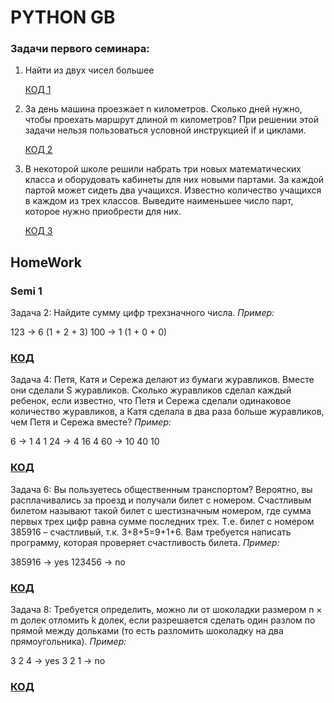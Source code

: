 # PYTHON GB

### Задачи первого семинара:
1. Найти из двух чисел большее 
   
   [КОД 1](Example01.py)
   
2. За день машина проезжает n километров. 
Сколько дней нужно, чтобы проехать маршрут длиной m километров? 
При решении этой задачи нельзя пользоваться условной инструкцией if и циклами.  
   
   [КОД 2](Example02.py)

3. В некоторой школе решили набрать три новых математических класса 
и оборудовать кабинеты для них новыми партами. 
За каждой партой может сидеть два учащихся. 
Известно количество учащихся в каждом из трех классов. 
Выведите наименьшее число парт, которое нужно приобрести для них.  
   
   [КОД 3](Example03.py)


## HomeWork


### Semi 1

Задача 2: Найдите сумму цифр трехзначного числа.
*Пример:*

123 -> 6 (1 + 2 + 3)
100 -> 1 (1 + 0 + 0)

### [КОД](HomeWork/HW01_Task002.py)

Задача 4: Петя, Катя и Сережа делают из бумаги журавликов. Вместе они сделали S журавликов. Сколько журавликов сделал каждый ребенок, если известно, что Петя и Сережа сделали одинаковое количество журавликов, а Катя сделала в два раза больше журавликов, чем Петя и Сережа вместе?
*Пример:*

6 -> 1  4  1
24 -> 4  16  4
60 -> 10  40  10

### [КОД](HomeWork/HW01_Task004.py)

Задача 6: Вы пользуетесь общественным транспортом? Вероятно, вы расплачивались за проезд и получали билет с номером. Счастливым билетом называют такой билет с шестизначным номером, где сумма первых трех цифр равна сумме последних трех. Т.е. билет с номером 385916 – счастливый, т.к. 3+8+5=9+1+6. Вам требуется написать программу, которая проверяет счастливость билета.
*Пример:*

385916 -> yes
123456 -> no

### [КОД](HomeWork/HW01_Task006.py)

Задача 8: Требуется определить, можно ли от шоколадки размером n × m долек отломить k долек, если разрешается сделать один разлом по прямой между дольками (то есть разломить шоколадку на два прямоугольника).
*Пример:*

3 2 4 -> yes
3 2 1 -> no

### [КОД](HomeWork/HW01_Task008.py)


